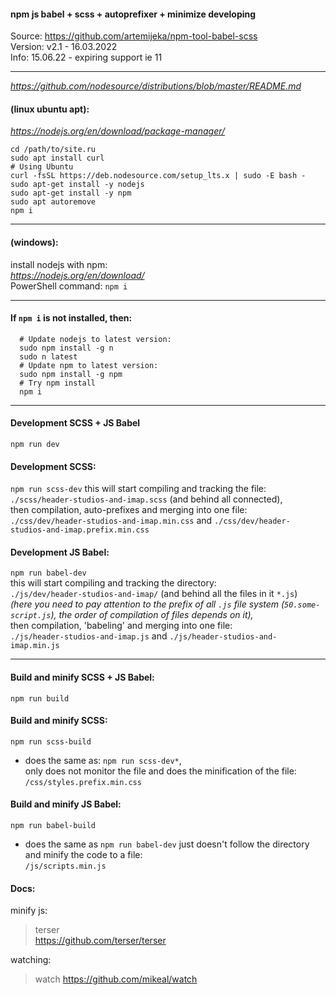 #### npm js babel + scss + autoprefixer + minimize developing   
Source: https://github.com/artemijeka/npm-tool-babel-scss   
Version: v2.1 - 16.03.2022   
Info: 15.06.22 - expiring support ie 11

---

*https://github.com/nodesource/distributions/blob/master/README.md*
#### (linux ubuntu apt):  
*https://nodejs.org/en/download/package-manager/*
```
cd /path/to/site.ru   
sudo apt install curl 
# Using Ubuntu 
curl -fsSL https://deb.nodesource.com/setup_lts.x | sudo -E bash -
sudo apt-get install -y nodejs 
sudo apt-get install -y npm 
sudo apt autoremove 
npm i 
```
---

#### (windows):   
install nodejs with npm:  
*https://nodejs.org/en/download/*  
PowerShell command:
`npm i`  

---

#### If `npm i` is not installed, then:
```
  # Update nodejs to latest version:
  sudo npm install -g n
  sudo n latest
  # Update npm to latest version:
  sudo npm install -g npm
  # Try npm install
  npm i
```
---

#### Development SCSS + JS Babel
`npm run dev`

#### Development SCSS:  
`npm run scss-dev` 
this will start compiling and tracking the file:   
`./scss/header-studios-and-imap.scss` (and behind all connected),  
then compilation, auto-prefixes and merging into one file:  
`./css/dev/header-studios-and-imap.min.css`  and
`./css/dev/header-studios-and-imap.prefix.min.css`

#### Development JS Babel:  
`npm run babel-dev`  
this will start compiling and tracking the directory:  
`./js/dev/header-studios-and-imap/` (and behind all the files in it `*.js`)  
*(here you need to pay attention to the prefix of all `.js` file system (`50.some-script.js`), the order of compilation of files depends on it),*   
then compilation, 'babeling' and merging into one file:  
`./js/header-studios-and-imap.js` and
`./js/header-studios-and-imap.min.js`

---

#### Build and minify SCSS + JS Babel:  
`npm run build`   

#### Build and minify SCSS:  
`npm run scss-build`  
- does the same as: `npm run scss-dev*`,  
only does not monitor the file and does the minification of the file:  
`/css/styles.prefix.min.css`  



#### Build and minify JS Babel:           
  `npm run babel-build`        
  - does the same as `npm run babel-dev`
  just doesn't follow the directory and minify the code to a file:  
    `/js/scripts.min.js`  



#### Docs:
minify js:
  >  terser   
  >  https://github.com/terser/terser

watching:
  >  watch
  >  https://github.com/mikeal/watch
